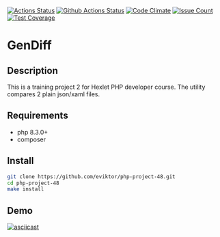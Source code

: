 [![Actions Status](https://github.com/eviktor/php-project-48/actions/workflows/hexlet-check.yml/badge.svg)](https://github.com/eviktor/php-project-48/actions)
[![Github Actions Status](https://github.com/eviktor/php-project-48/workflows/check/badge.svg)](https://github.com/eviktor/php-project-48/actions)
[![Code Climate](https://codeclimate.com/github/eviktor/php-project-48/badges/gpa.svg)](https://codeclimate.com/github/eviktor/php-project-48)
[![Issue Count](https://codeclimate.com/github/eviktor/php-project-48/badges/issue_count.svg)](https://codeclimate.com/github/eviktor/php-project-48/issues)
[![Test Coverage](https://codeclimate.com/github/eviktor/php-project-48/badges/coverage.svg)](https://codeclimate.com/github/eviktor/php-project-48/coverage)

# GenDiff

## Description

This is a training project 2 for Hexlet PHP developer course.
The utility compares 2 plain json/xaml files.

## Requirements

* php 8.3.0+
* composer

## Install

```sh
git clone https://github.com/eviktor/php-project-48.git
cd php-project-48
make install
```

## Demo

[![asciicast](https://asciinema.org/a/hLnTjq4gFNVbCAxRRZtJ29urF.svg)](https://asciinema.org/a/hLnTjq4gFNVbCAxRRZtJ29urF)
